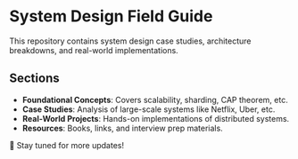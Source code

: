 # System Design Field Guide
This repository contains system design case studies, architecture breakdowns, and real-world implementations.

## Sections
- **Foundational Concepts**: Covers scalability, sharding, CAP theorem, etc.
- **Case Studies**: Analysis of large-scale systems like Netflix, Uber, etc.
- **Real-World Projects**: Hands-on implementations of distributed systems.
- **Resources**: Books, links, and interview prep materials.

🚀 Stay tuned for more updates!